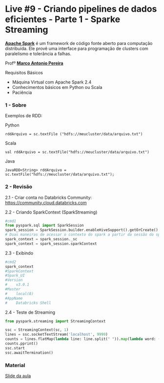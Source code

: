 # Live #9 - Criando pipelines de dados eficientes - Parte 1 - Sparke Streaming

**[Apache Spark](https://pt.wikipedia.org/wiki/Apache_Spark)** é um framework de código fonte aberto para computação distribuída. Ele provê uma interface para programação de clusters com paralelismo e tolerância a falhas. <br>

Profº [**Marco Antonio Pereira**](https://www.linkedin.com/in/marcoap/) <br>

Requisitos Básicos
- Máquina Virtual com Apache Spark 2.4
- Conhecimentos básicos em Python ou Scala
- Paciência

### 1 - Sobre

Exemplos de RDD:

Python
~~~shell
rddArquivo = sc.textFile ("hdfs://meucluster/data/arquivo.txt")
~~~

Scala
~~~shell
val rddArquivo = sc.textFile("hdfs://meucluster/data/arquivo.txt")
~~~

Java
~~~shell
JavaRDD<String> rddArquivo = sc.textFile("hdfs://meucluster/data/arquivo.txt");
~~~

### 2 - Revisão

2.1 - Criar conta no Databricks Community: https://community.cloud.databricks.com 

2.2 - Criando SparkContext (SparkStreaming)
~~~Python
#cmd1
from pyspark.sql import SparkSession
spark_session = SparkSession.builder.enableHiveSupport().getOrCreate()
# Duas maneiras de acessar o contexto do spark a partir da sessão do spark
spark_context = spark_session._sc
spark_context = spark_session.sparkContext
~~~

2.3 - Exibindo
~~~Python
#cmd2
spark_context
#SparkContext
#Spark_UI
#Version
#    v3.0.1
#Master
#    local(8)
#AppName
#    Databricks Shell
~~~

2.4 - Teste de Streaming
~~~Python
from pyspark.streaming import StreamingContext

ssc = StreamingContext(sc, 1)
lines = ssc.socketTextStream('localhost', 9999)
counts = lines.flatMap(lambda line: line.split(" ")).map(lambda word: (word, 1)).reduceByKey(lambda a, b: a+b)
counts.pprint()
ssc.start
ssc.awaitTermination()

~~~

### Material
[Slide da aula](https://drive.google.com/file/d/1a38ZM9QxjOCtWuLz6q-hdxhWS3eaeFvD/view?usp=sharing)
